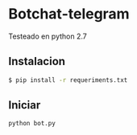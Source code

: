 # Botchat-telegram

Testeado en python 2.7

## Instalacion 

```sh
$ pip install -r requeriments.txt
```

## Iniciar

```bash
python bot.py
```
